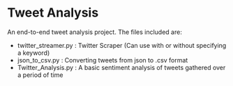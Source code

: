 # Tweet Analysis
An end-to-end tweet analysis project. The files included are:

* twitter_streamer.py : Twitter Scraper (Can use with or without specifying a keyword)
* json_to_csv.py : Converting tweets from json to .csv format
* Twitter_Analysis.py : A basic sentiment analysis of tweets gathered over a period of time
